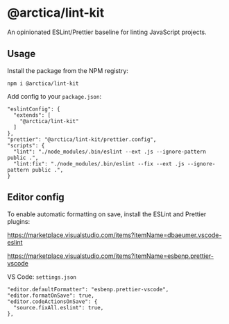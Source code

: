 # @arctica/lint-kit

An opinionated ESLint/Prettier baseline for linting JavaScript projects.

## Usage

Install the package from the NPM registry:

`npm i @arctica/lint-kit`

Add config to your `package.json`:

```
"eslintConfig": {
  "extends": [
    "@arctica/lint-kit"
  ]
},
"prettier": "@arctica/lint-kit/prettier.config",
"scripts": {
  "lint": "./node_modules/.bin/eslint --ext .js --ignore-pattern public .",
  "lint:fix": "./node_modules/.bin/eslint --fix --ext .js --ignore-pattern public .",
}

```

## Editor config

To enable automatic formatting on save, install the ESLint and Prettier plugins:

https://marketplace.visualstudio.com/items?itemName=dbaeumer.vscode-eslint

https://marketplace.visualstudio.com/items?itemName=esbenp.prettier-vscode

VS Code: `settings.json`

```
"editor.defaultFormatter": "esbenp.prettier-vscode",
"editor.formatOnSave": true,
"editor.codeActionsOnSave": {
  "source.fixAll.eslint": true,
},
```
